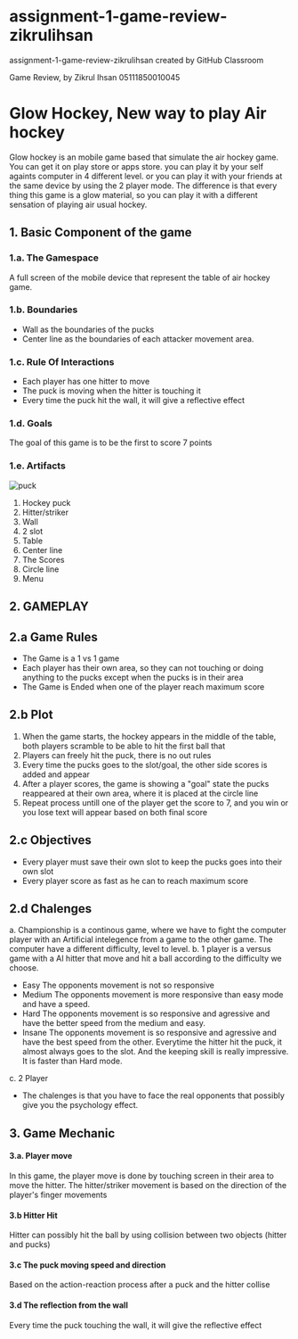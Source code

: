 # assignment-1-game-review-zikrulihsan
assignment-1-game-review-zikrulihsan created by GitHub Classroom

Game Review, by Zikrul Ihsan 05111850010045

# Glow Hockey, New way to play Air hockey
Glow hockey is an mobile game based that simulate the air hockey game.  You can get it on play store or apps store. you can play it by your self againts computer in 4 different level. or you can play it with your friends at the same device by using the 2 player mode.
The difference is that every thing this game is a glow material, so you can play it with a different sensation of playing air usual hockey.

## 1. Basic Component of the game
### 1.a. The Gamespace
A full screen of the mobile device that represent the table of air hockey game.

### 1.b. Boundaries
- Wall as the boundaries of the pucks
- Center line as the boundaries of each attacker movement area.

### 1.c. Rule Of Interactions
- Each player has one hitter to move
- The puck is moving when the hitter is touching it
- Every time the puck hit the wall, it will give a reflective effect

### 1.d. Goals
The goal of this game is to be the first to score 7 points

### 1.e. Artifacts
![puck](https://github.com/togdvrar-if-its-2019/assignment-1-game-review-zikrulihsan/hoki%20(1).jpeg)
1. Hockey puck      
2. Hitter/striker
3. Wall
4. 2 slot
5. Table
6. Center line
7. The Scores
8. Circle line
9. Menu

## 2. GAMEPLAY
## 2.a Game Rules
- The Game is a 1 vs 1 game
- Each player has their own area, so they can not touching or doing anything to the pucks except when the pucks is in their area
- The Game is Ended when one of the player reach maximum score

## 2.b Plot
1. When the game starts, the hockey appears in the middle of the table, both players scramble to be able to hit the first ball that
2. Players can freely hit the puck, there is no out rules
3. Every time the pucks goes to the slot/goal, the other side scores is added and appear 
4. After a player scores, the game is showing a "goal" state the pucks reappeared at their own area, where it is placed at the circle line
5. Repeat process untill one of the player get the score to 7, and you win or you lose text will appear based on both final score
## 2.c Objectives
- Every player must save their own slot to keep the pucks goes into their own slot 
- Every player score as fast as he can to reach maximum score

## 2.d Chalenges
a. Championship
is a continous game, where we have to fight the computer player with an Artificial intelegence from a game to the other game. The computer have a different difficulty, level to level.
b. 1 player
is a versus game with a AI hitter that move and hit a ball according to the difficulty we choose.
- Easy
The opponents movement is not so responsive
- Medium
The opponents movement is more responsive than easy mode and have a speed. 
- Hard
The opponents movement is so responsive and agressive and have the better speed from the medium and easy. 
- Insane
The opponents movement is so responsive and agressive and have the best speed from the other. Everytime the hitter hit the puck, it almost always goes to the slot. And the keeping skill is really impressive. It is faster than Hard mode.

c. 2 Player
- The chalenges is that you have to face the real opponents that possibly give you the psychology effect.


## 3. Game Mechanic
#### 3.a. Player move
In this game, the player move is done by touching screen in their area to move the hitter. The hitter/striker movement is based on  the direction of the player's finger movements
#### 3.b Hitter Hit 
Hitter can possibly hit the ball by using collision between two objects (hitter and pucks)
#### 3.c The puck moving speed and direction
Based on the action-reaction process after a puck and the hitter collise
#### 3.d The reflection from the wall
Every time the puck touching the wall, it will give the reflective effect 

